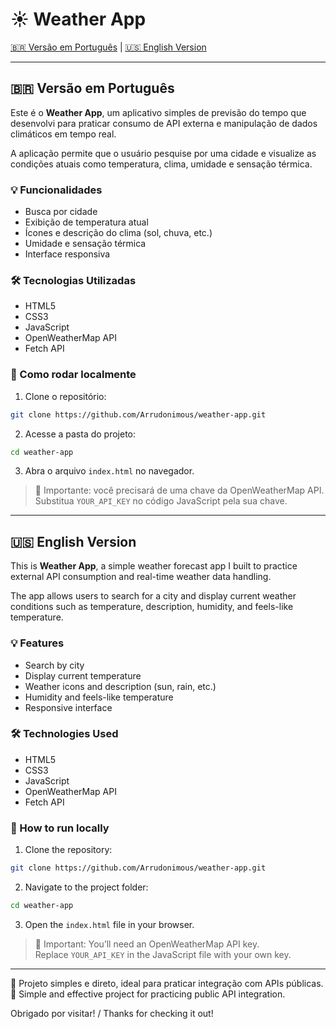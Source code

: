 # ☀️ Weather App

[🇧🇷 Versão em Português](#versão-em-português) | [🇺🇸 English Version](#english-version)

---

## 🇧🇷 Versão em Português

Este é o **Weather App**, um aplicativo simples de previsão do tempo que desenvolvi para praticar consumo de API externa e manipulação de dados climáticos em tempo real.

A aplicação permite que o usuário pesquise por uma cidade e visualize as condições atuais como temperatura, clima, umidade e sensação térmica.

### 💡 Funcionalidades

- Busca por cidade  
- Exibição de temperatura atual  
- Ícones e descrição do clima (sol, chuva, etc.)  
- Umidade e sensação térmica  
- Interface responsiva

### 🛠️ Tecnologias Utilizadas

- HTML5  
- CSS3  
- JavaScript  
- OpenWeatherMap API  
- Fetch API

### 🚀 Como rodar localmente

1. Clone o repositório:

```bash
git clone https://github.com/Arrudonimous/weather-app.git
```

2. Acesse a pasta do projeto:

```bash
cd weather-app
```

3. Abra o arquivo `index.html` no navegador.

> 🔑 Importante: você precisará de uma chave da OpenWeatherMap API.  
> Substitua `YOUR_API_KEY` no código JavaScript pela sua chave.

---

## 🇺🇸 English Version

This is **Weather App**, a simple weather forecast app I built to practice external API consumption and real-time weather data handling.

The app allows users to search for a city and display current weather conditions such as temperature, description, humidity, and feels-like temperature.

### 💡 Features

- Search by city  
- Display current temperature  
- Weather icons and description (sun, rain, etc.)  
- Humidity and feels-like temperature  
- Responsive interface

### 🛠️ Technologies Used

- HTML5  
- CSS3  
- JavaScript  
- OpenWeatherMap API  
- Fetch API

### 🚀 How to run locally

1. Clone the repository:

```bash
git clone https://github.com/Arrudonimous/weather-app.git
```

2. Navigate to the project folder:

```bash
cd weather-app
```

3. Open the `index.html` file in your browser.

> 🔑 Important: You’ll need an OpenWeatherMap API key.  
> Replace `YOUR_API_KEY` in the JavaScript file with your own key.

---

📌 Projeto simples e direto, ideal para praticar integração com APIs públicas.  
📌 Simple and effective project for practicing public API integration.

Obrigado por visitar! / Thanks for checking it out!
